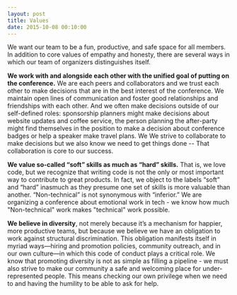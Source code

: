 ```yaml
---
layout: post
title: Values
date: 2015-10-08 00:10:00
---
```


We want our team to be a fun, productive, and safe space for all members. In addition to core values of empathy and honesty, there are several ways in which our team of organizers distinguishes itself.

**We work with and alongside each other with the unified goal of putting on the conference.** We are each peers and collaborators and we trust each other to make decisions that are in the best interest of the conference. We maintain open lines of communication and foster good relationships and friendships with each other. And we often make decisions outside of our self-defined roles: sponsorship planners might make decisions about website updates and coffee service, the person planning the after-party might find themselves in the position to make a decision about conference badges or help a speaker make travel plans. We  We strive to collaborate to make decisions but we also know we need to get things done -- That collaboration is core to our success.

**We value so-called “soft” skills as much as “hard” skills.** That is, we love code, but we recognize that writing code is not the only or most important way to contribute to great products. In fact, we object to the labels “soft” and “hard” inasmuch as they presume one set of skills is more valuable than another. “Non-technical” is not synonymous with “inferior.” We are organizing a conference about emotional work in tech - we know how much "Non-technical" work makes "technical" work possible.

**We believe in diversity**, not merely because it’s a mechanism for happier, more productive teams, but because we believe we have an obligation to work against structural discrimination. This obligation manifests itself in myriad ways—hiring and promotion policies, community outreach, and in our own culture—in which this code of conduct plays a critical role. We know that promoting diversity is not as simple as filling a pipeline - we must also strive to make our community a safe and welcoming place for under-represented people.  This means checking our own privilege when we need to and having the humility to be able to ask for help.

